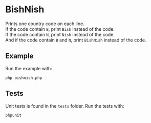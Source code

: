 # BishNish

Prints one country code on each line.  
If the code contain `B`, print `Bish` instead of the code.  
If the code contain `N`, print `Nish` instead of the code.  
And if the code contain `B` and `N`, print `BishNish` instead of the code.

## Example

Run the example with:

````
php bishnish.php
````

## Tests

Unit tests is found in the `tests` folder.
Run the tests with:

````
phpunit
````
